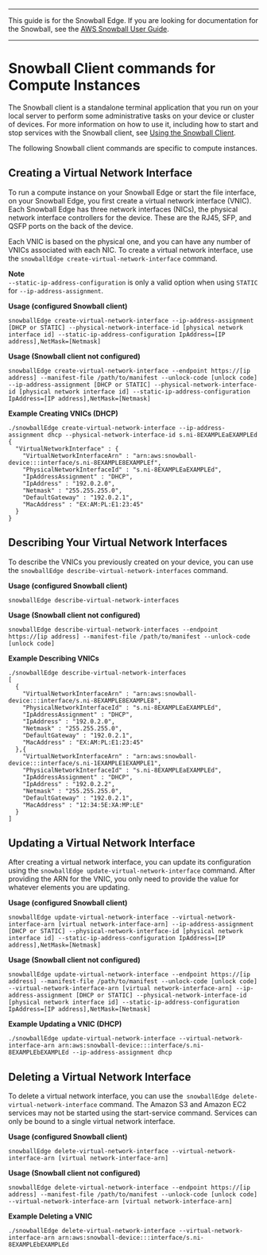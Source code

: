 --------

This guide is for the Snowball Edge\. If you are looking for documentation for the Snowball, see the [AWS Snowball User Guide](http://docs.aws.amazon.com/snowball/latest/ug/whatissnowball.html)\.

--------

# Snowball Client commands for Compute Instances<a name="using-ec2-edge-client"></a>

The Snowball client is a standalone terminal application that you run on your local server to perform some administrative tasks on your device or cluster of devices\. For more information on how to use it, including how to start and stop services with the Snowball client, see [Using the Snowball Client](using-client.md)\.

The following Snowball client commands are specific to compute instances\.

## Creating a Virtual Network Interface<a name="ec2-edge-create-vnic"></a>

To run a compute instance on your Snowball Edge or start the file interface, on your Snowball Edge, you first create a virtual network interface \(VNIC\)\. Each Snowball Edge has three network interfaces \(NICs\), the physical network interface controllers for the device\. These are the RJ45, SFP, and QSFP ports on the back of the device\.

Each VNIC is based on the physical one, and you can have any number of VNICs associated with each NIC\. To create a virtual network interface, use the `snowballEdge create-virtual-network-interface` command\. 

**Note**  
`--static-ip-address-configuration` is only a valid option when using `STATIC` for `--ip-address-assignment`\.

**Usage \(configured Snowball client\)**

```
snowballEdge create-virtual-network-interface --ip-address-assignment [DHCP or STATIC] --physical-network-interface-id [physical network interface id] --static-ip-address-configuration IpAddress=[IP address],NetMask=[Netmask]
```

**Usage \(Snowball client not configured\)**

```
snowballEdge create-virtual-network-interface --endpoint https://[ip address] --manifest-file /path/to/manifest --unlock-code [unlock code] --ip-address-assignment [DHCP or STATIC] --physical-network-interface-id [physical network interface id] --static-ip-address-configuration IpAddress=[IP address],NetMask=[Netmask]
```

**Example Creating VNICs \(DHCP\)**  

```
./snowballEdge create-virtual-network-interface --ip-address-assignment dhcp --physical-network-interface-id s.ni-8EXAMPLEaEXAMPLEd
{
  "VirtualNetworkInterface" : {
    "VirtualNetworkInterfaceArn" : "arn:aws:snowball-device:::interface/s.ni-8EXAMPLE8EXAMPLEf",
    "PhysicalNetworkInterfaceId" : "s.ni-8EXAMPLEaEXAMPLEd",
    "IpAddressAssignment" : "DHCP",
    "IpAddress" : "192.0.2.0",
    "Netmask" : "255.255.255.0",
    "DefaultGateway" : "192.0.2.1",
    "MacAddress" : "EX:AM:PL:E1:23:45"
  }
}
```

## Describing Your Virtual Network Interfaces<a name="ec2-edge-describe-vnic"></a>

To describe the VNICs you previously created on your device, you can use the `snowballEdge describe-virtual-network-interfaces` command\.

**Usage \(configured Snowball client\)**

```
snowballEdge describe-virtual-network-interfaces
```

**Usage \(Snowball client not configured\)**

```
snowballEdge describe-virtual-network-interfaces --endpoint https://[ip address] --manifest-file /path/to/manifest --unlock-code [unlock code]
```

**Example Describing VNICs**  

```
./snowballEdge describe-virtual-network-interfaces
[
  {
    "VirtualNetworkInterfaceArn" : "arn:aws:snowball-device:::interface/s.ni-8EXAMPLE8EXAMPLE8",
    "PhysicalNetworkInterfaceId" : "s.ni-8EXAMPLEaEXAMPLEd",
    "IpAddressAssignment" : "DHCP",
    "IpAddress" : "192.0.2.0",
    "Netmask" : "255.255.255.0",
    "DefaultGateway" : "192.0.2.1",
    "MacAddress" : "EX:AM:PL:E1:23:45"
  },{
    "VirtualNetworkInterfaceArn" : "arn:aws:snowball-device:::interface/s.ni-1EXAMPLE1EXAMPLE1",
    "PhysicalNetworkInterfaceId" : "s.ni-8EXAMPLEaEXAMPLEd",
    "IpAddressAssignment" : "DHCP",
    "IpAddress" : "192.0.2.2",
    "Netmask" : "255.255.255.0",
    "DefaultGateway" : "192.0.2.1",
    "MacAddress" : "12:34:5E:XA:MP:LE"
  }  
]
```

## Updating a Virtual Network Interface<a name="ec2-edge-update-vnic"></a>

After creating a virtual network interface, you can update its configuration using the `snowballEdge update-virtual-network-interface` command\. After providing the ARN for the VNIC, you only need to provide the value for whatever elements you are updating\.

**Usage \(configured Snowball client\)**

```
snowballEdge update-virtual-network-interface --virtual-network-interface-arn [virtual network-interface-arn] --ip-address-assignment [DHCP or STATIC] --physical-network-interface-id [physical network interface id] --static-ip-address-configuration IpAddress=[IP address],NetMask=[Netmask]
```

**Usage \(Snowball client not configured\)**

```
snowballEdge update-virtual-network-interface --endpoint https://[ip address] --manifest-file /path/to/manifest --unlock-code [unlock code] --virtual-network-interface-arn [virtual network-interface-arn] --ip-address-assignment [DHCP or STATIC] --physical-network-interface-id [physical network interface id] --static-ip-address-configuration IpAddress=[IP address],NetMask=[Netmask]
```

**Example Updating a VNIC \(DHCP\)**  

```
./snowballEdge update-virtual-network-interface --virtual-network-interface-arn arn:aws:snowball-device:::interface/s.ni-8EXAMPLEbEXAMPLEd --ip-address-assignment dhcp
```

## Deleting a Virtual Network Interface<a name="ec2-edge-delete-vnic"></a>

To delete a virtual network interface, you can use the` snowballEdge delete-virtual-network-interface` command\. The Amazon S3 and Amazon EC2 services may not be started using the start\-service command\. Services can only be bound to a single virtual network interface\.

**Usage \(configured Snowball client\)**

```
snowballEdge delete-virtual-network-interface --virtual-network-interface-arn [virtual network-interface-arn]
```

**Usage \(Snowball client not configured\)**

```
snowballEdge delete-virtual-network-interface --endpoint https://[ip address] --manifest-file /path/to/manifest --unlock-code [unlock code] --virtual-network-interface-arn [virtual network-interface-arn]
```

**Example Deleting a VNIC**  

```
./snowballEdge delete-virtual-network-interface --virtual-network-interface-arn arn:aws:snowball-device:::interface/s.ni-8EXAMPLEbEXAMPLEd
```